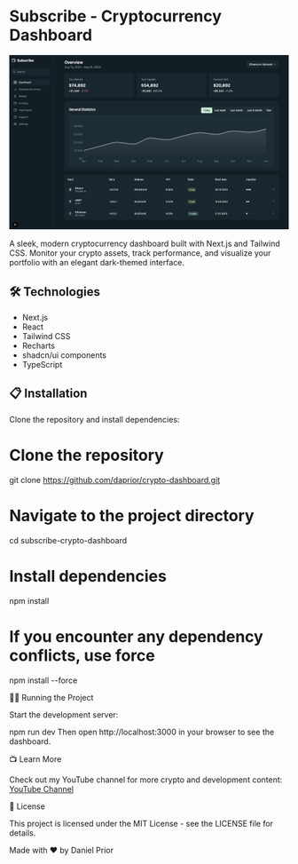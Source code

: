 # Subscribe - Cryptocurrency Dashboard

![Subscribe Dashboard](/public/dashboard.png)

A sleek, modern cryptocurrency dashboard built with Next.js and Tailwind CSS. Monitor your crypto assets, track performance, and visualize your portfolio with an elegant dark-themed interface.

## 🛠️ Technologies

- Next.js
- React
- Tailwind CSS
- Recharts
- shadcn/ui components
- TypeScript

## 📋 Installation

Clone the repository and install dependencies:

# Clone the repository
git clone https://github.com/daprior/crypto-dashboard.git

# Navigate to the project directory
cd subscribe-crypto-dashboard

# Install dependencies
npm install

# If you encounter any dependency conflicts, use force
npm install --force

🏃‍♂️ Running the Project

Start the development server:

npm run dev
Then open http://localhost:3000 in your browser to see the dashboard.

📺 Learn More

Check out my YouTube channel for more crypto and development content: [YouTube Channel](https://www.youtube.com/@DanielPrior0)

📄 License

This project is licensed under the MIT License - see the LICENSE file for details.

Made with ❤️ by Daniel Prior
